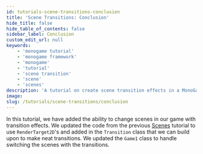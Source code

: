 ```yaml
---
id: tutorials-scene-transitions-conclusion
title: 'Scene Transitions: Conclusion'
hide_title: false
hide_table_of_contents: false
sidebar_label: Conclusion
custom_edit_url: null
keywords:
    - 'monogame tutorial'
    - 'monogame framework'
    - 'monogame'
    - 'tutorial'
    - 'scene transition'
    - 'scene'
    - 'scenes'
description: 'A tutorial on create scene transition effects in a MonoGame project.'
image:
slug: /tutorials/scene-transitions/conclusion
---
```


In this tutorial, we have added the ability to change scenes in our game with transition effects.  We updated the code from the previous [Scenes](../scenes/introduction) tutorial to use `RenderTarget2D`'s and added in the `Transition` class that we can build upon to make neat transitions.  We updated the `Game1` class to handle switching the scenes with the transitions.